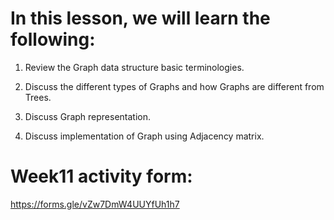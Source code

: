 # In this lesson, we will learn the following:

1) Review the Graph data structure basic terminologies. 

2) Discuss the different types of Graphs and how Graphs are different from Trees. 

3) Discuss Graph representation.

4) Discuss implementation of Graph using Adjacency matrix. 

# Week11 activity form:

https://forms.gle/vZw7DmW4UUYfUh1h7

